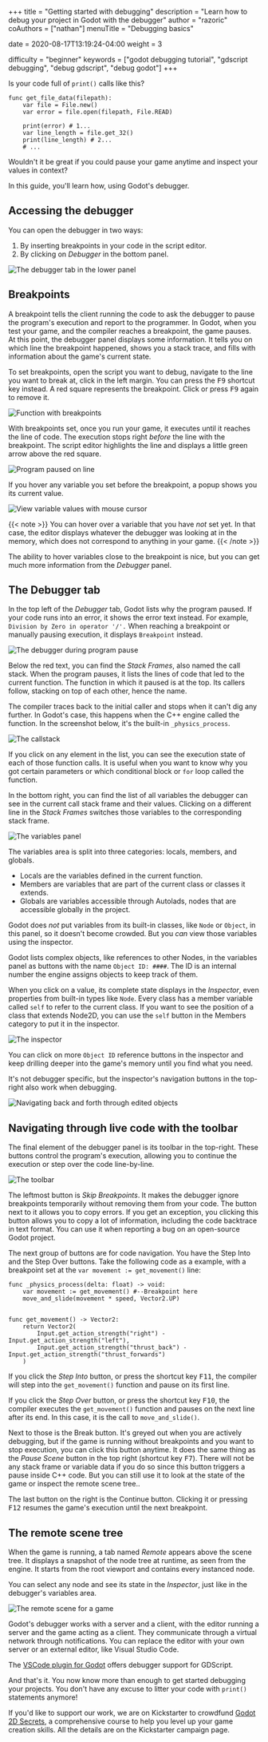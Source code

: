 +++
title = "Getting started with debugging"
description = "Learn how to debug your project in Godot with the debugger"
author = "razoric"
coAuthors = ["nathan"]
menuTitle = "Debugging basics"

date = 2020-08-17T13:19:24-04:00
weight = 3

difficulty = "beginner"
keywords = ["godot debugging tutorial", "gdscript debugging", "debug gdscript", "debug godot"]
+++

Is your code full of `print()` calls like this?

```gdscript
func get_file_data(filepath):
	var file = File.new()
	var error = file.open(filepath, File.READ)

	print(error) # 1...
	var line_length = file.get_32()
	print(line_length) # 2...
	# ...
```

Wouldn't it be great if you could pause your game anytime and inspect your values in context?

In this guide, you'll learn how, using Godot's debugger.

## Accessing the debugger

You can open the debugger in two ways:

1. By inserting breakpoints in your code in the script editor.
1. By clicking on _Debugger_ in the bottom panel.

![The debugger tab in the lower panel](images/debugger_bottom_bar.png)


## Breakpoints

A breakpoint tells the client running the code to ask the debugger to pause the program's execution and report to the programmer. In Godot, when you test your game, and the compiler reaches a breakpoint, the game pauses. At this point, the debugger panel displays some information. It tells you on which line the breakpoint happened, shows you a stack trace, and fills with information about the game's current state.

To set breakpoints, open the script you want to debug, navigate to the line you want to break at, click in the left margin. You can press the <kbd>F9</kbd> shortcut key instead. A red square represents the breakpoint. Click or press <kbd>F9</kbd> again to remove it.

![Function with breakpoints](images/broken_lines1.png)

With breakpoints set, once you run your game, it executes until it reaches the line of code. The execution stops right _before_ the line with the breakpoint. The script editor highlights the line and displays a little green arrow above the red square.

![Program paused on line](images/broken_lines2.png)

If you hover any variable you set before the breakpoint, a popup shows you its current value.

![View variable values with mouse cursor](images/hover_debug.png)

{{< note >}}
You can hover over a variable that you have _not_ set yet. In that case, the editor displays whatever the debugger was looking at in the memory, which does not correspond to anything in your game.
{{< /note >}}

The ability to hover variables close to the breakpoint is nice, but you can get much more information from the _Debugger_ panel.

## The Debugger tab

In the top left of the _Debugger_ tab, Godot lists why the program paused. If your code runs into an error, it shows the error text instead. For example, `Division by Zero in operator '/'.` When reaching a breakpoint or manually pausing execution, it displays `Breakpoint` instead.

![The debugger during program pause](images/debugger_panel.png)

Below the red text, you can find the _Stack Frames_, also named the call stack. When the program pauses, it lists the lines of code that led to the current function. The function in which it paused is at the top. Its callers follow, stacking on top of each other, hence the name.

The compiler traces back to the initial caller and stops when it can't dig any further. In Godot's case, this happens when the C++ engine called the function. In the screenshot below, it's the built-in `_physics_process`.

![The callstack](images/call_stack.png)

If you click on any element in the list, you can see the execution state of each of those function calls. It is useful when you want to know why you got certain parameters or which conditional block or `for` loop called the function.

In the bottom right, you can find the list of all variables the debugger can see in the current call stack frame and their values. Clicking on a different line in the _Stack Frames_ switches those variables to the corresponding stack frame. 

![The variables panel](images/variables_panel.png)

The variables area is split into three categories: locals, members, and globals.

-   Locals are the variables defined in the current function.
-   Members are variables that are part of the current class or classes it extends.
-   Globals are variables accessible through Autolads, nodes that are accessible globally in the project.

Godot does _not_ put variables from its built-in classes, like `Node` or `Object`, in this panel, so it doesn't become crowded. But you _can_ view those variables using the inspector.

Godot lists complex objects, like references to other Nodes, in the variables panel as buttons with the name `Object ID: ####`. The ID is an internal number the engine assigns objects to keep track of them.

When you click on a value, its complete state displays in the _Inspector_, even properties from built-in types like `Node`. Every class has a member variable called `self` to refer to the current class. If you want to see the position of a class that extends Node2D, you can use the `self` button in the Members category to put it in the inspector.

![The inspector](images/inspect_object.png)

You can click on more `Object ID` reference buttons in the inspector and keep drilling deeper into the game's memory until you find what you need.

It's not debugger specific, but the inspector's navigation buttons in the top-right also work when debugging.

![Navigating back and forth through edited objects](images/travel_toolbar.png)

## Navigating through live code with the toolbar

The final element of the debugger panel is its toolbar in the top-right. These buttons control the program's execution, allowing you to continue the execution or step over the code line-by-line.

![The toolbar](images/toolbar.png)

The leftmost button is _Skip Breakpoints_. It makes the debugger ignore breakpoints temporarily without removing them from your code. The button next to it allows you to copy errors. If you get an exception, you clicking this button allows you to copy a lot of information, including the code backtrace in text format. You can use it when reporting a bug on an open-source Godot project.

The next group of buttons are for code navigation. You have the Step Into and the Step Over buttons. Take the following code as a example, with a breakpoint set at the `var movement := get_movement()` line:

```gdscript
func _physics_process(delta: float) -> void:
	var movement := get_movement() #--Breakpoint here
	move_and_slide(movement * speed, Vector2.UP)


func get_movement() -> Vector2:
	return Vector2(
		Input.get_action_strength("right") - Input.get_action_strength("left"),
		Input.get_action_strength("thrust_back") - Input.get_action_strength("thrust_forwards")
	)
```

If you click the _Step Into_ button, or press the shortcut key <kbd>F11</kbd>, the compiler will step into the `get_movement()` function and pause on its first line. 

If you click the _Step Over_ button, or press the shortcut key <kbd>F10</kbd>, the compiler executes the `get_movement()` function and pauses on the next line after its end. In this case, it is the call to `move_and_slide()`.

Next to those is the Break button. It's greyed out when you are actively debugging, but if the game is running without breakpoints and you want to stop execution, you can click this button anytime. It does the same thing as the _Pause Scene_ button in the top right (shortcut key <kbd>F7</kbd>). There will not be any stack frame or variable data if you do so since this button triggers a pause inside C++ code. But you can still use it to look at the state of the game or inspect the remote scene tree..

The last button on the right is the Continue button. Clicking it or pressing <kbd>F12</kbd> resumes the game's execution until the next breakpoint.

## The remote scene tree

When the game is running, a tab named _Remote_ appears above the scene tree. It displays a snapshot of the node tree at runtime, as seen from the engine. It starts from the root viewport and contains every instanced node.

You can select any node and see its state in the _Inspector_, just like in the debugger's variables area.

![The remote scene for a game](images/remote_scene.png)

<p class="note">
Godot's debugger works with a server and a client, with the editor running a server and the game acting as a client. They communicate through a virtual network through notifications. You can replace the editor with your own server or an external editor, like Visual Studio Code.

The [VSCode plugin for Godot](https://github.com/godotengine/godot-vscode-plugin) offers debugger support for GDScript.
</p>

And that's it. You now know more than enough to get started debugging your projects. You don't have any excuse to litter your code with `print()` statements anymore!

If you'd like to support our work, we are on Kickstarter to crowdfund [Godot 2D Secrets](https://www.kickstarter.com/projects/gdquest/godot-2d-secrets-level-up-your-game-creation-skills), a comprehensive course to help you level up your game creation skills. All the details are on the Kickstarter campaign page.
